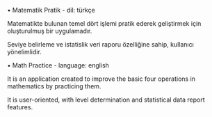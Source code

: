 • Matematik Pratik - dil: türkçe

Matematikte bulunan temel dört işlemi pratik ederek geliştirmek için oluşturulmuş bir uygulamadır.

Seviye belirleme ve istatislik veri raporu özelliğine sahip, kullanıcı yönelimlidir.

• Math Practice - language: english

It is an application created to improve the basic four operations in mathematics by practicing them.

It is user-oriented, with level determination and statistical data report features.
